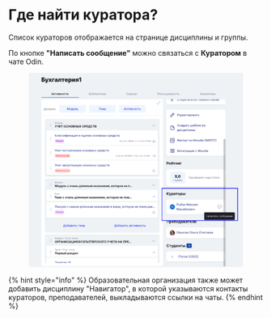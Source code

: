 # Где найти куратора?

Список кураторов отображается на странице дисциплины и группы.

По кнопке **"Написать сообщение"** можно связаться с **Куратором** в чате Odin.

<figure><img src=".gitbook/assets/image (99).png" alt=""><figcaption></figcaption></figure>

{% hint style="info" %}
Образовательная организация также может добавить дисциплину "Навигатор", в которой указываются контакты кураторов, преподавателей, выкладываются ссылки на чаты.&#x20;
{% endhint %}
